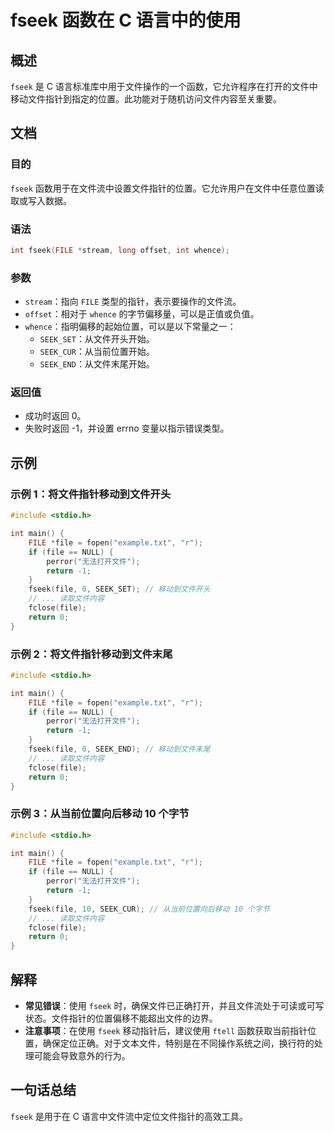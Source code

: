 <!--
Meta Description: # fseek 函数在 C 语言中的使用 ## 概述 `fseek` 是 C 语言标准库中用于文件操作的一个函数，它允许程序在打开的文件中移动文件指针到指定的位置。此功能对于随机访问文件内容至关重要。 ## 文档 ### 目的 `fseek` 函数用于在文件流中设置文件指针的位置。它允许用户在文件中...
Meta Keywords: file, fseek, return, int, whence
-->

# fseek 函数在 C 语言中的使用

## 概述
`fseek` 是 C 语言标准库中用于文件操作的一个函数，它允许程序在打开的文件中移动文件指针到指定的位置。此功能对于随机访问文件内容至关重要。

## 文档
### 目的
`fseek` 函数用于在文件流中设置文件指针的位置。它允许用户在文件中任意位置读取或写入数据。

### 语法
```c
int fseek(FILE *stream, long offset, int whence);
```

### 参数
- `stream`：指向 `FILE` 类型的指针，表示要操作的文件流。
- `offset`：相对于 `whence` 的字节偏移量，可以是正值或负值。
- `whence`：指明偏移的起始位置，可以是以下常量之一：
  - `SEEK_SET`：从文件开头开始。
  - `SEEK_CUR`：从当前位置开始。
  - `SEEK_END`：从文件末尾开始。

### 返回值
- 成功时返回 0。
- 失败时返回 -1，并设置 errno 变量以指示错误类型。

## 示例
### 示例 1：将文件指针移动到文件开头
```c
#include <stdio.h>

int main() {
    FILE *file = fopen("example.txt", "r");
    if (file == NULL) {
        perror("无法打开文件");
        return -1;
    }
    fseek(file, 0, SEEK_SET); // 移动到文件开头
    // ... 读取文件内容
    fclose(file);
    return 0;
}
```

### 示例 2：将文件指针移动到文件末尾
```c
#include <stdio.h>

int main() {
    FILE *file = fopen("example.txt", "r");
    if (file == NULL) {
        perror("无法打开文件");
        return -1;
    }
    fseek(file, 0, SEEK_END); // 移动到文件末尾
    // ... 读取文件内容
    fclose(file);
    return 0;
}
```

### 示例 3：从当前位置向后移动 10 个字节
```c
#include <stdio.h>

int main() {
    FILE *file = fopen("example.txt", "r");
    if (file == NULL) {
        perror("无法打开文件");
        return -1;
    }
    fseek(file, 10, SEEK_CUR); // 从当前位置向后移动 10 个字节
    // ... 读取文件内容
    fclose(file);
    return 0;
}
```

## 解释
- **常见错误**：使用 `fseek` 时，确保文件已正确打开，并且文件流处于可读或可写状态。文件指针的位置偏移不能超出文件的边界。
- **注意事项**：在使用 `fseek` 移动指针后，建议使用 `ftell` 函数获取当前指针位置，确保定位正确。对于文本文件，特别是在不同操作系统之间，换行符的处理可能会导致意外的行为。

## 一句话总结
`fseek` 是用于在 C 语言中文件流中定位文件指针的高效工具。